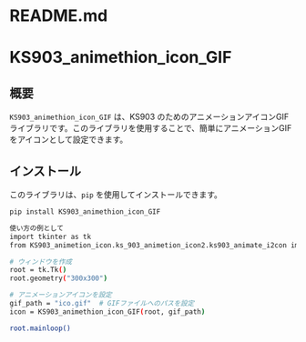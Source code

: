 # README.md

# KS903_animethion_icon_GIF

## 概要

`KS903_animethion_icon_GIF` は、KS903 のためのアニメーションアイコンGIFライブラリです。このライブラリを使用することで、簡単にアニメーションGIFをアイコンとして設定できます。

## インストール

このライブラリは、`pip` を使用してインストールできます。

```bash
pip install KS903_animethion_icon_GIF

使い方の例として
import tkinter as tk
from KS903_animetion_icon.ks_903_animetion_icon2.ks903_animate_i2con import KS903_animethion_icon_GIF

# ウィンドウを作成
root = tk.Tk()
root.geometry("300x300")

# アニメーションアイコンを設定
gif_path = "ico.gif"  # GIFファイルへのパスを設定
icon = KS903_animethion_icon_GIF(root, gif_path)

root.mainloop()

